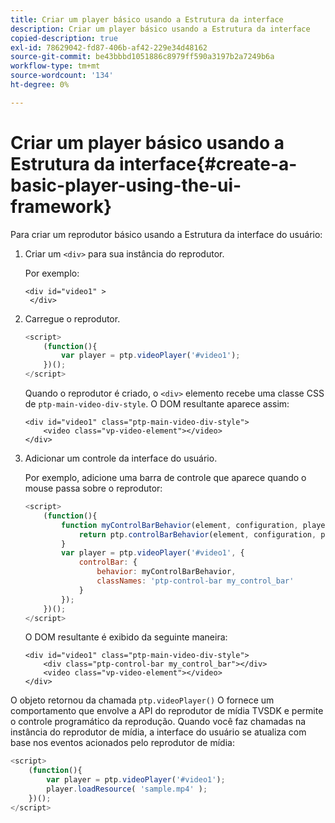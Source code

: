 ```yaml
---
title: Criar um player básico usando a Estrutura da interface
description: Criar um player básico usando a Estrutura da interface
copied-description: true
exl-id: 78629042-fd87-406b-af42-229e34d48162
source-git-commit: be43bbbd1051886c8979ff590a3197b2a7249b6a
workflow-type: tm+mt
source-wordcount: '134'
ht-degree: 0%

---
```


# Criar um player básico usando a Estrutura da interface{#create-a-basic-player-using-the-ui-framework}

Para criar um reprodutor básico usando a Estrutura da interface do usuário:

1. Criar um `<div>` para sua instância do reprodutor.

   Por exemplo:

   ```
   <div id="video1" > 
    </div>
   ```

1. Carregue o reprodutor.

   ```js
   <script> 
       (function(){ 
           var player = ptp.videoPlayer('#video1'); 
       })(); 
   </script>
   ```

   Quando o reprodutor é criado, o `<div>` elemento recebe uma classe CSS de `ptp-main-video-div-style`. O DOM resultante aparece assim:

   ```
   <div id="video1" class="ptp-main-video-div-style"> 
       <video class="vp-video-element"></video> 
   </div>
   ```

1. Adicionar um controle da interface do usuário.

   Por exemplo, adicione uma barra de controle que aparece quando o mouse passa sobre o reprodutor:

   ```js
   <script> 
       (function(){ 
           function myControlBarBehavior(element, configuration, player) { 
               return ptp.controlBarBehavior(element, configuration, player); 
           } 
           var player = ptp.videoPlayer('#video1', { 
               controlBar: { 
                   behavior: myControlBarBehavior, 
                   classNames: 'ptp-control-bar my_control_bar' 
               } 
           }); 
       })(); 
   </script>
   ```

   O DOM resultante é exibido da seguinte maneira:

   ```
   <div id="video1" class="ptp-main-video-div-style"> 
       <div class="ptp-control-bar my_control_bar"></div> 
       <video class="vp-video-element"></video> 
   </div>
   ```

O objeto retornou da chamada `ptp.videoPlayer()` O fornece um comportamento que envolve a API do reprodutor de mídia TVSDK e permite o controle programático da reprodução. Quando você faz chamadas na instância do reprodutor de mídia, a interface do usuário se atualiza com base nos eventos acionados pelo reprodutor de mídia:

```js
<script> 
    (function(){ 
        var player = ptp.videoPlayer('#video1'); 
        player.loadResource( 'sample.mp4' ); 
    })(); 
</script>
```
